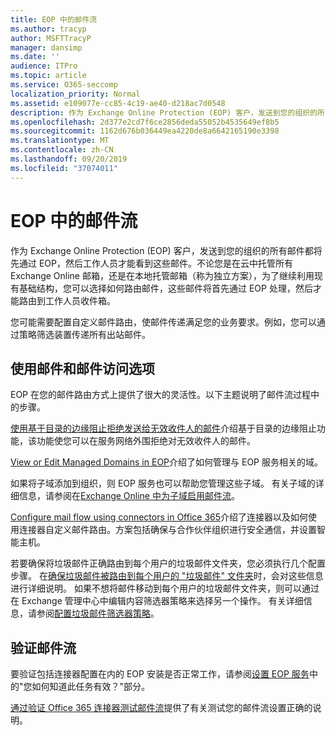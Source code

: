 ```yaml
---
title: EOP 中的邮件流
ms.author: tracyp
author: MSFTTracyP
manager: dansimp
ms.date: ''
audience: ITPro
ms.topic: article
ms.service: O365-seccomp
localization_priority: Normal
ms.assetid: e109077e-cc85-4c19-ae40-d218ac7d0548
description: 作为 Exchange Online Protection (EOP) 客户，发送到您的组织的所有邮件都将先通过 EOP，然后工作人员才能看到这些邮件。不论您是在云中托管所有 Exchange Online 邮箱，还是在本地托管邮箱（称为独立方案），为了继续利用现有基础结构，您可以选择如何路由邮件，这些邮件将首先通过 EOP 处理，然后才能路由到工作人员收件箱。
ms.openlocfilehash: 2d377e2cd7f6ce2856deda55052b4535649ef8b5
ms.sourcegitcommit: 1162d676b036449ea4220de8a6642165190e3398
ms.translationtype: MT
ms.contentlocale: zh-CN
ms.lasthandoff: 09/20/2019
ms.locfileid: "37074011"
---
```

# <a name="mail-flow-in-eop"></a>EOP 中的邮件流

作为 Exchange Online Protection (EOP) 客户，发送到您的组织的所有邮件都将先通过 EOP，然后工作人员才能看到这些邮件。不论您是在云中托管所有 Exchange Online 邮箱，还是在本地托管邮箱（称为独立方案），为了继续利用现有基础结构，您可以选择如何路由邮件，这些邮件将首先通过 EOP 处理，然后才能路由到工作人员收件箱。
  
您可能需要配置自定义邮件路由，使邮件传递满足您的业务要求。例如，您可以通过策略筛选装置传递所有出站邮件。
  
## <a name="working-with-messages-and-message-access-options"></a>使用邮件和邮件访问选项

EOP 在您的邮件路由方式上提供了很大的灵活性。以下主题说明了邮件流过程中的步骤。
  
[使用基于目录的边缘阻止拒绝发送给无效收件人的邮件](https://docs.microsoft.com/exchange/mail-flow-best-practices/use-directory-based-edge-blocking)介绍基于目录的边缘阻止功能，该功能使您可以在服务网络外围拒绝对无效收件人的邮件。 
  
[View or Edit Managed Domains in EOP](https://docs.microsoft.com/exchange/mail-flow-best-practices/manage-accepted-domains/manage-accepted-domains)介绍了如何管理与 EOP 服务相关的域。
  
如果将子域添加到组织，则 EOP 服务也可以帮助您管理这些子域。 有关子域的详细信息，请参阅在[Exchange Online 中为子域启用邮件流](https://docs.microsoft.com/exchange/mail-flow-best-practices/manage-accepted-domains/enable-mail-flow-for-subdomains)。
  
[Configure mail flow using connectors in Office 365](https://docs.microsoft.com/exchange/mail-flow-best-practices/use-connectors-to-configure-mail-flow/use-connectors-to-configure-mail-flow)介绍了连接器以及如何使用连接器自定义邮件路由。方案包括确保与合作伙伴组织进行安全通信，并设置智能主机。
  
若要确保将垃圾邮件正确路由到每个用户的垃圾邮件文件夹，您必须执行几个配置步骤。 在[确保垃圾邮件被路由到每个用户的 "垃圾邮件" 文件夹](ensure-that-spam-is-routed-to-each-user-s-junk-email-folder.md)时，会对这些信息进行详细说明。 如果不想将邮件移动到每个用户的垃圾邮件文件夹，则可以通过在 Exchange 管理中心中编辑内容筛选器策略来选择另一个操作。 有关详细信息，请参阅[配置垃圾邮件筛选器策略](configure-your-spam-filter-policies.md)。
  
## <a name="verify-mail-flow"></a>验证邮件流

要验证包括连接器配置在内的 EOP 安装是否正常工作，请参阅[设置 EOP 服务](set-up-your-eop-service.md)中的"您如何知道此任务有效？"部分。
  
[通过验证 Office 365 连接器测试邮件流](https://docs.microsoft.com/exchange/mail-flow-best-practices/test-mail-flow)提供了有关测试您的邮件流设置正确的说明。
